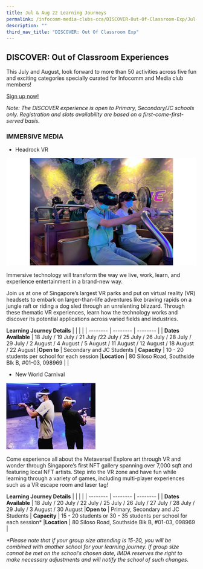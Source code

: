 ```yaml
---
title: Jul & Aug 22 Learning Journeys
permalink: /infocomm-media-clubs-cca/DISCOVER-Out-Of-Classroom-Exp/Jul-Aug-22
description: ""
third_nav_title: "DISCOVER: Out Of Classroom Exp"
---
```

## DISCOVER: Out of Classroom Experiences

This July and August, look forward to more than 50 activities across five fun and exciting categories specially curated for Infocomm and Media club members!

[Sign up now!]()

<i>Note: The DISCOVER experience is open to Primary, Secondary/JC schools only. Registration and slots availability are based on a first-come-first-served basis.</i>

### IMMERSIVE MEDIA
* Headrock VR

![](/images/Icmclub/HRVR1.jpg)

Immersive technology will transform the way we live, work, learn, and experience entertainment in a brand-new way. 

Join us at one of Singapore’s largest VR parks and put on virtual reality (VR) headsets to embark on larger-than-life adventures like braving rapids on a jungle raft or riding a dog sled through an unrelenting blizzard. Through these thematic VR experiences, learn how the technology works and discover its potential applications across varied fields and industries. 

**Learning Journey Details**
|  |  | |
| -------- | -------- | -------- |
| **Dates Available**     | 18 July / 19 July /  21 July /22 July / 25 July / 26 July / 28 July / 29 July / 2 August / 4 August / 5 August /   11 August / 12 August / 18 August /  22 August
|**Open to** | Secondary and JC Students 
| **Capacity** | 10 - 20 students per school for each session
|**Location** | 80 Siloso Road, Southside Blk B, #01-03, 098969 |
|

* New World Carnival

![](/images/Icmclub/New%20World%20Carnival%201.jpg)

Come experience all about the Metaverse! Explore art through VR and wonder through Singapore’s first NFT gallery spanning over 7,000 sqft and featuring local NFT artists. Step into the VR zone and have fun while learning through a variety of games, including multi-player experiences such as a VR escape room and laser tag!

**Learning Journey Details**
|  |  | |
| -------- | -------- | -------- |
| **Dates Available**     | 18 July / 20 July /  22 July / 25 July / 26 July / 27 July / 28 July / 29 July / 3 August / 30 August 
|**Open to** | Primary, Secondary and JC Students 
| **Capacity** | 15 - 20 students or 30 - 35 students per school for each session*
|**Location** | 80 Siloso Road, Southside Blk B, #01-03, 098969 |

<i>*Please note that if your group size attending is 15-20, you will be combined with another school for your learning journey. If group size cannot be met on the school’s chosen date, IMDA reserves the right to make necessary adjustments and will notify the school of such changes.</i>